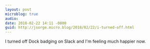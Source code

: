 ```yaml
---
layout: post
microblog: true
audio: 
date: 2018-02-22 14:11 -0800
guid: http://jsorge.micro.blog/2018/02/22/i-turned-off.html
---
```

I turned off Dock badging on Slack and I'm feeling much happier now.
